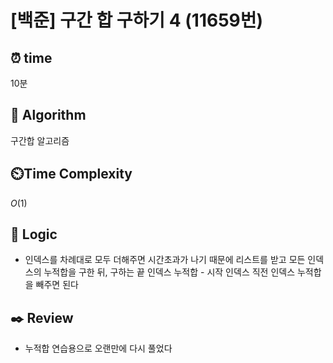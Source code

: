 # [백준] 구간 합 구하기 4 (11659번)

## ⏰ **time**

10분

## :pushpin: **Algorithm**

구간합 알고리즘

## ⏲️**Time Complexity**

$O(1)$

## :round_pushpin: **Logic**

- 인덱스를 차례대로 모두 더해주면 시간초과가 나기 때문에 리스트를 받고 모든 인덱스의 누적합을 구한 뒤,
  구하는 끝 인덱스 누적합 - 시작 인덱스 직전 인덱스 누적합을 빼주면 된다

## :black_nib: **Review**

- 누적합 연습용으로 오랜만에 다시 풀었다
